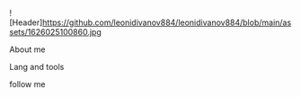 ![Header]https://github.com/leonidivanov884/leonidivanov884/blob/main/assets/1626025100860.jpg

About me

Lang and tools

follow me